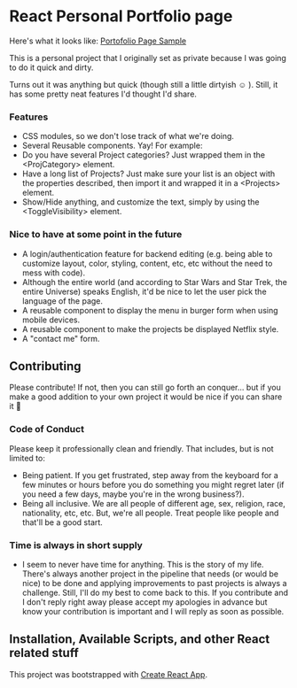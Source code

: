 # React Personal Portfolio page
Here's what it looks like: [Portofolio Page Sample](https://diegogorgazzi.firebase.com)

This is a personal project that I originally set as private because I was going to do it quick and dirty.

Turns out it was anything but quick (though still a little dirtyish :relaxed: ). Still, it has some pretty neat features I'd thought I'd share.

### Features
* CSS modules, so we don't lose track of what we're doing.
* Several Reusable components. Yay!
 For example:
 * Do you have several Project categories? Just wrapped them in the &#60;ProjCategory&#62; element.
 * Have a long list of Projects? Just make sure your list is an object with the properties described, then import it and wrapped it in a &#60;Projects&#62; element.
 * Show/Hide anything, and customize the text, simply by using the &#60;ToggleVisibility&#62; element.

### Nice to have at some point in the future
* A login/authentication feature for backend editing (e.g. being able to customize layout, color, styling, content, etc, etc without the need to mess with code).
* Although the entire world (and according to Star Wars and Star Trek, the entire Universe) speaks English, it'd be nice to let the user pick the language of the page.
* A reusable component to display the menu in burger form when using mobile devices.
* A reusable component to make the projects be displayed Netflix style.
* A "contact me" form.

##  Contributing
Please contribute! If not, then you can still go forth an conquer... but if you make a good addition to your own project it would be nice if you can share it :gift:

### Code of Conduct
Please keep it professionally clean and friendly. That includes, but is not limited to:
* Being patient. If you get frustrated, step away from the keyboard for a few minutes or hours before you do something you might regret later (if you need a few days, maybe you're in the wrong business?).
* Being all inclusive. We are all people of different age, sex, religion, race, nationality, etc, etc. But, we're all people. Treat people like people and that'll be a good start.

### Time is always in short supply
* I seem to never have time for anything. This is the story of my life. There's always another project in the pipeline that needs (or would be nice) to be done and applying improvements to past projects is always a challenge. Still, I'll do my best to come back to this. If you contribute and I don't reply right away please accept my apologies in advance but know your contribution is important and I will reply as soon as possible.

## Installation, Available Scripts, and other React related stuff
This project was bootstrapped with [Create React App](https://github.com/facebook/create-react-app).
